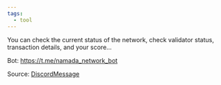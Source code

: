 ```yaml
---
tags:
  - tool
---
```


You can check the current status of the network, check validator status, transaction details, and your score...

Bot: https://t.me/namada_network_bot

Source: [DiscordMessage](https://discord.com/channels/833618405537218590/1193958565531103272/1213799603242270852)